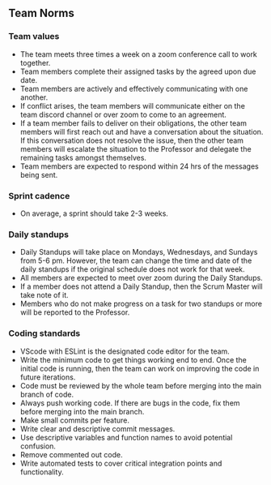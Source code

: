 ## Team Norms

### Team values
- The team meets three times a week on a zoom conference call to work together. 
- Team members complete their assigned tasks by the agreed upon due date.
- Team members are actively and effectively communicating with one another.
- If conflict arises, the team members will communicate either on the team discord channel or over zoom to come to an agreement.
- If a team member fails to deliver on their obligations, the other team members will first reach out and have a conversation about the situation. If this conversation does not resolve the issue, then the other team members will escalate the situation to the Professor and delegate the remaining tasks amongst themselves.
- Team members are expected to respond within 24 hrs of the messages being sent. 

### Sprint cadence
- On average, a sprint should take 2-3 weeks.

### Daily standups
- Daily Standups will take place on Mondays, Wednesdays, and Sundays from 5-6 pm. However, the team can change the time and date of the daily standups if the original schedule does not work for that week. 
- All members are expected to meet over zoom during the Daily Standups. 
- If a member does not attend a Daily Standup, then the Scrum Master will take note of it.
- Members who do not make progress on a task for two standups or more will be reported to the Professor. 

### Coding standards
- VScode with ESLint is the designated code editor for the team.
- Write the minimum code to get things working end to end. Once the initial code is running, then the team can work on improving the code in future iterations. 
- Code must be reviewed by the whole team before merging into the main branch of code.
- Always push working code. If there are bugs in the code, fix them before merging into the main branch.
- Make small commits per feature.
- Write clear and descriptive commit messages.
- Use descriptive variables and function names to avoid potential confusion.
- Remove commented out code.
- Write automated tests to cover critical integration points and functionality.
